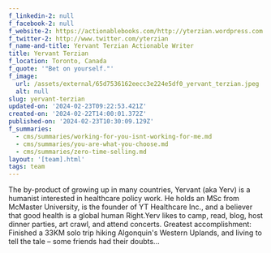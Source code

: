 ```yaml
---
f_linkedin-2: null
f_facebook-2: null
f_website-2: https://actionablebooks.com/http://yterzian.wordpress.com
f_twitter-2: http://www.twitter.com/yterzian
f_name-and-title: Yervant Terzian Actionable Writer
title: Yervant Terzian
f_location: Toronto, Canada
f_quote: '"Bet on yourself."'
f_image:
  url: /assets/external/65d7536162eecc3e224e5df0_yervant_terzian.jpeg
  alt: null
slug: yervant-terzian
updated-on: '2024-02-23T09:22:53.421Z'
created-on: '2024-02-22T14:00:01.372Z'
published-on: '2024-02-23T10:30:09.129Z'
f_summaries:
  - cms/summaries/working-for-you-isnt-working-for-me.md
  - cms/summaries/you-are-what-you-choose.md
  - cms/summaries/zero-time-selling.md
layout: '[team].html'
tags: team
---
```


The by-product of growing up in many countries, Yervant (aka Yerv) is a humanist interested in healthcare policy work. He holds an MSc from McMaster University, is the founder of YT Healthcare Inc., and a believer that good health is a global human Right.Yerv likes to camp, read, blog, host dinner parties, art crawl, and attend concerts. Greatest accomplishment: Finished a 33KM solo trip hiking Algonquin's Western Uplands, and living to tell the tale – some friends had their doubts...
